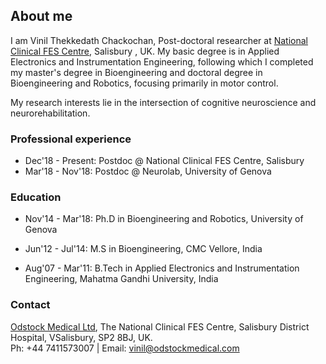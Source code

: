 ## About me

I am Vinil Thekkedath Chackochan, Post-doctoral researcher  at [National Clinical FES Centre](http://www.salisburyfes.com/index.htm), Salisbury , UK.  My basic degree is in Applied Electronics and Instrumentation Engineering, following which I completed my master's degree in Bioengineering and doctoral degree in Bioengineering and Robotics, focusing primarily in motor control.

My research interests lie in the intersection of cognitive neuroscience and neurorehabilitation.

### Professional experience
- Dec'18 - Present: Postdoc @ National Clinical FES Centre, Salisbury
- Mar'18 - Nov'18: Postdoc @ Neurolab, University of Genova


### Education

- Nov'14 - Mar'18: Ph.D in Bioengineering and Robotics, University of Genova

- Jun'12 - Jul'14: M.S in Bioengineering, CMC Vellore, India

- Aug'07 - Mar'11: B.Tech in Applied Electronics and Instrumentation Engineering, Mahatma Gandhi University, India

### Contact

 [Odstock Medical Ltd](https://www.odstockmedical.com/), The National Clinical FES Centre, Salisbury District Hospital, VSalisbury, SP2 8BJ, UK. <br/>
 Ph: +44 7411573007 | Email: <vinil@odstockmedical.com>
